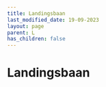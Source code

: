 ```yaml
---
title: Landingsbaan
last_modified_date: 19-09-2023
layout: page
parent: L
has_children: false
---
```


Landingsbaan
============

